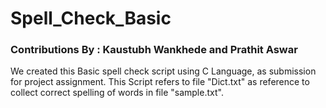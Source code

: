 # Spell_Check_Basic
### Contributions By : Kaustubh Wankhede and Prathit Aswar
We created this Basic spell check script using C Language, as submission for project assignment. 
This Script refers to file "Dict.txt" as reference to collect correct spelling of words in file "sample.txt".
